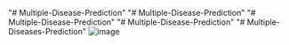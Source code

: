 "# Multiple-Disease-Prediction" 
"# Multiple-Disease-Prediction" 
"# Multiple-Disease-Prediction" 
"# Multiple-Disease-Prediction" 
"# Multiple-Diseases-Prediction" 
![image](https://github.com/user-attachments/assets/fe1527a2-4b68-43a4-b590-6c6b2ad24462)
